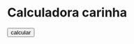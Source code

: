<!DOCTYPE html>
<html>
<head>
	<title>calc</title>
</head>
<body>
<h1>Calculadora carinha</h1>
<input type="button" name="" value="calcular">
</br>
</body>
</html>
